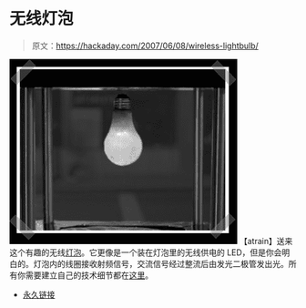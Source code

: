 # 无线灯泡

> 原文：<https://hackaday.com/2007/06/08/wireless-lightbulb/>

![](img/45bb80648795f30952bd8f1dce1584c2.png)
【atrain】送来这个有趣的无线[灯泡](http://bea.st/sight/lightbulb/)。它更像是一个装在灯泡里的无线供电的 LED，但是你会明白的。灯泡内的线圈接收射频信号，交流信号经过整流后由发光二极管发出光。所有你需要建立自己的技术细节都在[这里](http://bea.st/sight/levitation/)。

*   [永久链接](http://bea.st/sight/lightbulb/)